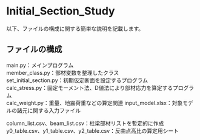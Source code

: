 # Initial_Section_Study

以下、ファイルの構成に関する簡単な説明を記載します。    

## ファイルの構成  
main.py：メインプログラム  
member_class.py：部材変数を整理したクラス  
set_initial_section.py：初期仮定断面を設定するプログラム  
calc_stress.py：固定モーメント法、D値法により部材応力を算定するプログラム  
calc_weight.py：重量、地震荷重などの算定関連
input_model.xlsx：対象モデルの諸元に関する入力ファイル  

  
column_list.csv、beam_list.csv：柱梁部材リストを暫定的に作成  
y0_table.csv、y1_table.csv、y2_table.csv：反曲点高比の算定用シート  

